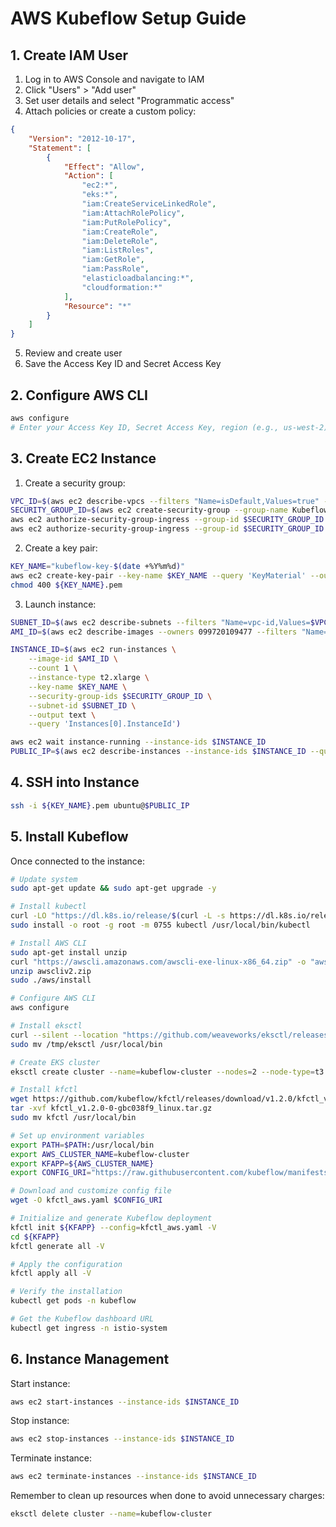 # AWS Kubeflow Setup Guide

## 1. Create IAM User

1. Log in to AWS Console and navigate to IAM
2. Click "Users" > "Add user"
3. Set user details and select "Programmatic access"
4. Attach policies or create a custom policy:

```json
{
    "Version": "2012-10-17",
    "Statement": [
        {
            "Effect": "Allow",
            "Action": [
                "ec2:*",
                "eks:*",
                "iam:CreateServiceLinkedRole",
                "iam:AttachRolePolicy",
                "iam:PutRolePolicy",
                "iam:CreateRole",
                "iam:DeleteRole",
                "iam:ListRoles",
                "iam:GetRole",
                "iam:PassRole",
                "elasticloadbalancing:*",
                "cloudformation:*"
            ],
            "Resource": "*"
        }
    ]
}
```

5. Review and create user
6. Save the Access Key ID and Secret Access Key

## 2. Configure AWS CLI

```bash
aws configure
# Enter your Access Key ID, Secret Access Key, region (e.g., us-west-2), and output format
```

## 3. Create EC2 Instance

1. Create a security group:

```bash
VPC_ID=$(aws ec2 describe-vpcs --filters "Name=isDefault,Values=true" --query "Vpcs[0].VpcId" --output text)
SECURITY_GROUP_ID=$(aws ec2 create-security-group --group-name KubeflowSG --description "Security group for Kubeflow" --vpc-id $VPC_ID --output text)
aws ec2 authorize-security-group-ingress --group-id $SECURITY_GROUP_ID --protocol tcp --port 22 --cidr 0.0.0.0/0
aws ec2 authorize-security-group-ingress --group-id $SECURITY_GROUP_ID --protocol tcp --port 80 --cidr 0.0.0.0/0
```

2. Create a key pair:

```bash
KEY_NAME="kubeflow-key-$(date +%Y%m%d)"
aws ec2 create-key-pair --key-name $KEY_NAME --query 'KeyMaterial' --output text > ${KEY_NAME}.pem
chmod 400 ${KEY_NAME}.pem
```

3. Launch instance:

```bash
SUBNET_ID=$(aws ec2 describe-subnets --filters "Name=vpc-id,Values=$VPC_ID" --query "Subnets[0].SubnetId" --output text)
AMI_ID=$(aws ec2 describe-images --owners 099720109477 --filters "Name=name,Values=ubuntu/images/hvm-ssd/ubuntu-focal-20.04-amd64-server-*" "Name=state,Values=available" --query "sort_by(Images, &CreationDate)[-1].ImageId" --output text)

INSTANCE_ID=$(aws ec2 run-instances \
    --image-id $AMI_ID \
    --count 1 \
    --instance-type t2.xlarge \
    --key-name $KEY_NAME \
    --security-group-ids $SECURITY_GROUP_ID \
    --subnet-id $SUBNET_ID \
    --output text \
    --query 'Instances[0].InstanceId')

aws ec2 wait instance-running --instance-ids $INSTANCE_ID
PUBLIC_IP=$(aws ec2 describe-instances --instance-ids $INSTANCE_ID --query 'Reservations[0].Instances[0].PublicIpAddress' --output text)
```

## 4. SSH into Instance

```bash
ssh -i ${KEY_NAME}.pem ubuntu@$PUBLIC_IP
```

## 5. Install Kubeflow

Once connected to the instance:

```bash
# Update system
sudo apt-get update && sudo apt-get upgrade -y

# Install kubectl
curl -LO "https://dl.k8s.io/release/$(curl -L -s https://dl.k8s.io/release/stable.txt)/bin/linux/amd64/kubectl"
sudo install -o root -g root -m 0755 kubectl /usr/local/bin/kubectl

# Install AWS CLI
sudo apt-get install unzip
curl "https://awscli.amazonaws.com/awscli-exe-linux-x86_64.zip" -o "awscliv2.zip"
unzip awscliv2.zip
sudo ./aws/install

# Configure AWS CLI
aws configure

# Install eksctl
curl --silent --location "https://github.com/weaveworks/eksctl/releases/latest/download/eksctl_$(uname -s)_amd64.tar.gz" | tar xz -C /tmp
sudo mv /tmp/eksctl /usr/local/bin

# Create EKS cluster
eksctl create cluster --name=kubeflow-cluster --nodes=2 --node-type=t3.xlarge --region=us-west-2

# Install kfctl
wget https://github.com/kubeflow/kfctl/releases/download/v1.2.0/kfctl_v1.2.0-0-gbc038f9_linux.tar.gz
tar -xvf kfctl_v1.2.0-0-gbc038f9_linux.tar.gz
sudo mv kfctl /usr/local/bin

# Set up environment variables
export PATH=$PATH:/usr/local/bin
export AWS_CLUSTER_NAME=kubeflow-cluster
export KFAPP=${AWS_CLUSTER_NAME}
export CONFIG_URI="https://raw.githubusercontent.com/kubeflow/manifests/v1.2-branch/kfdef/kfctl_aws.v1.2.0.yaml"

# Download and customize config file
wget -O kfctl_aws.yaml $CONFIG_URI

# Initialize and generate Kubeflow deployment
kfctl init ${KFAPP} --config=kfctl_aws.yaml -V
cd ${KFAPP}
kfctl generate all -V

# Apply the configuration
kfctl apply all -V

# Verify the installation
kubectl get pods -n kubeflow

# Get the Kubeflow dashboard URL
kubectl get ingress -n istio-system
```

## 6. Instance Management

Start instance:
```bash
aws ec2 start-instances --instance-ids $INSTANCE_ID
```

Stop instance:
```bash
aws ec2 stop-instances --instance-ids $INSTANCE_ID
```

Terminate instance:
```bash
aws ec2 terminate-instances --instance-ids $INSTANCE_ID
```

Remember to clean up resources when done to avoid unnecessary charges:
```bash
eksctl delete cluster --name=kubeflow-cluster
```

